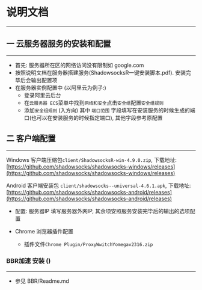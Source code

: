 # 说明文档

---

## 一 云服务器服务的安装和配置

---
* 首先: 服务器所在区的网络访问没有限制如 google.com
* 按照说明文档在服务器搭建服务(ShadowsocksR一键安装脚本.pdf). 安装完毕后会输出配置项
* 在服务器实例配置中 (以阿里云为例子:)
    * 登录阿里云后台
    * 在`云服务器 ECS`菜单中找到`网络和安全`点击`安全组`配置`安全组规则`
    * 添加`安全组规则` (入方向) 其中 `端口范围` 字段填写在安装服务的时候生成的端口(也可以在安装服务的时候指定端口), 其他字段参考原配置
## 二 客户端配置

---
Windows 客户端压缩包`client/ShadowsocksR-win-4.9.0.zip`, 下载地址: [https://github.com/shadowsocks/shadowsocks-windows/releases](https://github.com/shadowsocks/shadowsocks-windows/releases)

Android 客户端安装包 `client/shadowsocks--universal-4.6.1.apk`, 下载地址: [https://github.com/shadowsocks/shadowsocks-android/releases](https://github.com/shadowsocks/shadowsocks-android/releases)

* 配置: 服务器IP 填写服务器外网IP, 其余项安照服务安装完毕后的输出的选项配置

* Chrome 浏览器插件配置
    * 插件文件`Chrome Plugin/ProxyWwitchYomegav2316.zip`
    
### BBR加速 安装 ()

---
* 参见 BBR/Readme.md
